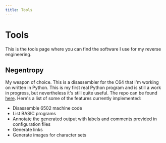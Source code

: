 ```yaml
---
title: Tools
---
```


# Tools

This is the tools page where you can find the software I use for my reverse engineering.

## Negentropy

My weapon of choice. This is a disassembler for the C64 that I'm working on written in Python. This is my first real Python program and is still a work in progress, but nevertheless it's still quite useful. The repo can be found [here](https://github.com/shewitt-au/negentropy). Here's a list of some of the features currently implemented:
* Disassemble 6502 machine code
* List BASIC programs
* Annotate the generated output with labels and comments provided in configuration files
* Generate links
* Generate images for character sets
